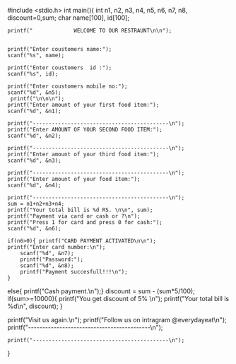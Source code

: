 #include <stdio.h>
int main(){
    int n1, n2, n3, n4, n5, n6, n7, n8, discount=0,sum;
    char name[100], id[100];
    
    printf("             WELCOME TO OUR RESTRAUNT\n\n");
    
    
    printf("Enter coustomers name:");
    scanf("%s", name);
     
    printf("Enter coustomers  id :");
    scanf("%s", id);
     
    printf("Enter coustomers mobile no:");
    scanf("%d", &n5);
     printf("\n\n\n");
    printf("Enter amount of your first food item:");
    scanf("%d", &n1);
    
    printf("-------------------------------------------\n");
    printf("Enter AMOUNT OF YOUR SECOND FOOD ITEM:");
    scanf("%d", &n2);
    
    printf("-------------------------------------------\n");
    printf("Enter amount of your third food item:");
    scanf("%d", &n3);
    
    printf("-------------------------------------------\n");
    printf("Enter amount of your food item:");
    scanf("%d", &n4);
    
    printf("-------------------------------------------\n");
    sum = n1+n2+n3+n4;
    printf("Your total bill is %d RS. \n\n", sum);
    printf("Payment via card or cash or ?\n");
    printf("Press 1 for card and press 0 for cash:");
    scanf("%d", &n6);
    
    if(n6>0){ printf("CARD PAYMENT ACTIVATED\n\n");
    printf("Enter card number:\n");
        scanf("%d", &n7);
        printf("Password:");
        scanf("%d", &n8);
        printf("Payment succesfull!!!\n");
    }


    
   else{ printf("Cash payment.\n");}
   discount = sum - (sum*5/100);
   if(sum>=10000){ printf("You get discount of 5% \n");
        printf("Your total bill is %d\n", discount);
   }
   
  
   printf("Visit us again.\n");
   printf("Follow us on intragram @everydayeat\n");
    printf("-------------------------------------------\n");
    
    printf("-------------------------------------------\n");
   
    
    
}
